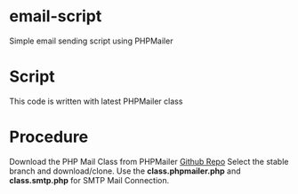 # email-script
Simple email sending script using PHPMailer

# Script
This code is written with latest PHPMailer class

# Procedure
Download the PHP Mail Class from PHPMailer [Github Repo](https://github.com/PHPMailer/PHPMailer/)
Select the stable branch and download/clone.
Use the **class.phpmailer.php** and **class.smtp.php** for SMTP Mail Connection.

